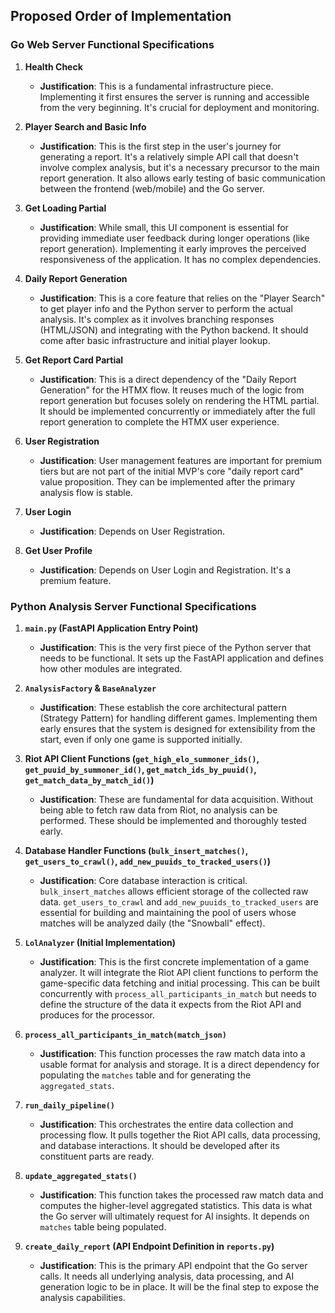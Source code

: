 ## Proposed Order of Implementation

### Go Web Server Functional Specifications

1. **Health Check**
    
    - **Justification**: This is a fundamental infrastructure piece. Implementing it first ensures the server is running and accessible from the very beginning. It's crucial for deployment and monitoring.
        
2. **Player Search and Basic Info**
    
    - **Justification**: This is the first step in the user's journey for generating a report. It's a relatively simple API call that doesn't involve complex analysis, but it's a necessary precursor to the main report generation. It also allows early testing of basic communication between the frontend (web/mobile) and the Go server.
        
3. **Get Loading Partial**
    
    - **Justification**: While small, this UI component is essential for providing immediate user feedback during longer operations (like report generation). Implementing it early improves the perceived responsiveness of the application. It has no complex dependencies.
        
4. **Daily Report Generation**
    
    - **Justification**: This is a core feature that relies on the "Player Search" to get player info and the Python server to perform the actual analysis. It's complex as it involves branching responses (HTML/JSON) and integrating with the Python backend. It should come after basic infrastructure and initial player lookup.
        
5. **Get Report Card Partial**
    
    - **Justification**: This is a direct dependency of the "Daily Report Generation" for the HTMX flow. It reuses much of the logic from report generation but focuses solely on rendering the HTML partial. It should be implemented concurrently or immediately after the full report generation to complete the HTMX user experience.
        
6. **User Registration**
    
    - **Justification**: User management features are important for premium tiers but are not part of the initial MVP's core "daily report card" value proposition. They can be implemented after the primary analysis flow is stable.
        
7. **User Login**
    
    - **Justification**: Depends on User Registration.
        
8. **Get User Profile**
    
    - **Justification**: Depends on User Login and Registration. It's a premium feature.
        

### Python Analysis Server Functional Specifications

1. **`main.py` (FastAPI Application Entry Point)**
    
    - **Justification**: This is the very first piece of the Python server that needs to be functional. It sets up the FastAPI application and defines how other modules are integrated.
        
2. **`AnalysisFactory` & `BaseAnalyzer`**
    
    - **Justification**: These establish the core architectural pattern (Strategy Pattern) for handling different games. Implementing them early ensures that the system is designed for extensibility from the start, even if only one game is supported initially.
        
3. **Riot API Client Functions (`get_high_elo_summoner_ids()`, `get_puuid_by_summoner_id()`, `get_match_ids_by_puuid()`, `get_match_data_by_match_id()`)**
    
    - **Justification**: These are fundamental for data acquisition. Without being able to fetch raw data from Riot, no analysis can be performed. These should be implemented and thoroughly tested early.
        
4. **Database Handler Functions (`bulk_insert_matches()`, `get_users_to_crawl()`, `add_new_puuids_to_tracked_users()`)**
    
    - **Justification**: Core database interaction is critical. `bulk_insert_matches` allows efficient storage of the collected raw data. `get_users_to_crawl` and `add_new_puuids_to_tracked_users` are essential for building and maintaining the pool of users whose matches will be analyzed daily (the "Snowball" effect).
        
5. **`LolAnalyzer` (Initial Implementation)**
    
    - **Justification**: This is the first concrete implementation of a game analyzer. It will integrate the Riot API client functions to perform the game-specific data fetching and initial processing. This can be built concurrently with `process_all_participants_in_match` but needs to define the structure of the data it expects from the Riot API and produces for the processor.
        
6. **`process_all_participants_in_match(match_json)`**
    
    - **Justification**: This function processes the raw match data into a usable format for analysis and storage. It is a direct dependency for populating the `matches` table and for generating the `aggregated_stats`.
        
7. **`run_daily_pipeline()`**
    
    - **Justification**: This orchestrates the entire data collection and processing flow. It pulls together the Riot API calls, data processing, and database interactions. It should be developed after its constituent parts are ready.
        
8. **`update_aggregated_stats()`**
    
    - **Justification**: This function takes the processed raw match data and computes the higher-level aggregated statistics. This data is what the Go server will ultimately request for AI insights. It depends on `matches` table being populated.
        
9. **`create_daily_report` (API Endpoint Definition in `reports.py`)**
    
    - **Justification**: This is the primary API endpoint that the Go server calls. It needs all underlying analysis, data processing, and AI generation logic to be in place. It will be the final step to expose the analysis capabilities.